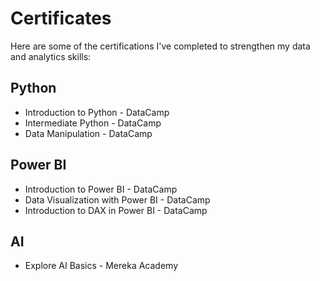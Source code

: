 # Certificates
Here are some of the certifications I've completed to strengthen my data and analytics skills:

## Python
* Introduction to Python - DataCamp
* Intermediate Python - DataCamp
* Data Manipulation - DataCamp

## Power BI
* Introduction to Power BI - DataCamp
* Data Visualization with Power BI - DataCamp
* Introduction to DAX in Power BI - DataCamp

## AI
* Explore AI Basics - Mereka Academy
